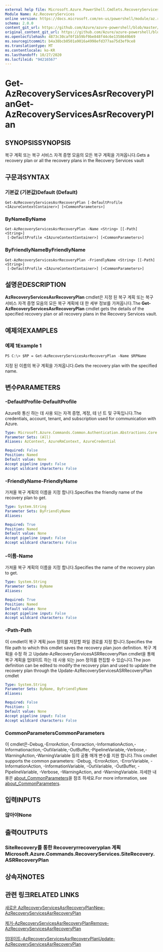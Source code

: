 ```yaml
---
external help file: Microsoft.Azure.PowerShell.Cmdlets.RecoveryServices.SiteRecovery.dll-Help.xml
Module Name: Az.RecoveryServices
online version: https://docs.microsoft.com/en-us/powershell/module/az.recoveryservices/get-azrecoveryservicesasrrecoveryplan
schema: 2.0.0
content_git_url: https://github.com/Azure/azure-powershell/blob/master/src/RecoveryServices/RecoveryServices/help/Get-AzRecoveryServicesAsrRecoveryPlan.md
original_content_git_url: https://github.com/Azure/azure-powershell/blob/master/src/RecoveryServices/RecoveryServices/help/Get-AzRecoveryServicesAsrRecoveryPlan.md
ms.openlocfilehash: 4873c30caf0f1b59bf9be848f44c6e1358649b69
ms.sourcegitcommit: b4a38bcb0501a9016a4998efd377aa75d3ef9ce8
ms.translationtype: MT
ms.contentlocale: ko-KR
ms.lasthandoff: 10/27/2020
ms.locfileid: "94216567"
---
```

# <span data-ttu-id="bed2e-101">Get-AzRecoveryServicesAsrRecoveryPlan</span><span class="sxs-lookup"><span data-stu-id="bed2e-101">Get-AzRecoveryServicesAsrRecoveryPlan</span></span>

## <span data-ttu-id="bed2e-102">SYNOPSIS</span><span class="sxs-lookup"><span data-stu-id="bed2e-102">SYNOPSIS</span></span>
<span data-ttu-id="bed2e-103">복구 계획 또는 복구 서비스 자격 증명 모음의 모든 복구 계획을 가져옵니다.</span><span class="sxs-lookup"><span data-stu-id="bed2e-103">Gets a recovery plan or all the recovery plans in the Recovery Services vault</span></span>

## <span data-ttu-id="bed2e-104">구문과</span><span class="sxs-lookup"><span data-stu-id="bed2e-104">SYNTAX</span></span>

### <span data-ttu-id="bed2e-105">기본값 (기본값)</span><span class="sxs-lookup"><span data-stu-id="bed2e-105">Default (Default)</span></span>
```
Get-AzRecoveryServicesAsrRecoveryPlan [-DefaultProfile <IAzureContextContainer>] [<CommonParameters>]
```

### <span data-ttu-id="bed2e-106">ByName</span><span class="sxs-lookup"><span data-stu-id="bed2e-106">ByName</span></span>
```
Get-AzRecoveryServicesAsrRecoveryPlan -Name <String> [[-Path] <String>]
 [-DefaultProfile <IAzureContextContainer>] [<CommonParameters>]
```

### <span data-ttu-id="bed2e-107">ByFriendlyName</span><span class="sxs-lookup"><span data-stu-id="bed2e-107">ByFriendlyName</span></span>
```
Get-AzRecoveryServicesAsrRecoveryPlan -FriendlyName <String> [[-Path] <String>]
 [-DefaultProfile <IAzureContextContainer>] [<CommonParameters>]
```

## <span data-ttu-id="bed2e-108">설명은</span><span class="sxs-lookup"><span data-stu-id="bed2e-108">DESCRIPTION</span></span>
<span data-ttu-id="bed2e-109">**AzRecoveryServicesAsrRecoveryPlan** cmdlet은 지정 된 복구 계획 또는 복구 서비스 자격 증명 모음의 모든 복구 계획에 대 한 세부 정보를 가져옵니다.</span><span class="sxs-lookup"><span data-stu-id="bed2e-109">The **Get-AzRecoveryServicesAsrRecoveryPlan** cmdlet gets the details of the specified recovery plan or all recovery plans in the Recovery Services vault.</span></span>

## <span data-ttu-id="bed2e-110">예제의</span><span class="sxs-lookup"><span data-stu-id="bed2e-110">EXAMPLES</span></span>

### <span data-ttu-id="bed2e-111">예제 1</span><span class="sxs-lookup"><span data-stu-id="bed2e-111">Example 1</span></span>
```
PS C:\> $RP = Get-AzRecoveryServicesAsrRecoveryPlan -Name $RPName
```

<span data-ttu-id="bed2e-112">지정 된 이름의 복구 계획을 가져옵니다.</span><span class="sxs-lookup"><span data-stu-id="bed2e-112">Gets the recovery plan with the specified name.</span></span>

## <span data-ttu-id="bed2e-113">변수</span><span class="sxs-lookup"><span data-stu-id="bed2e-113">PARAMETERS</span></span>

### <span data-ttu-id="bed2e-114">-DefaultProfile</span><span class="sxs-lookup"><span data-stu-id="bed2e-114">-DefaultProfile</span></span>
<span data-ttu-id="bed2e-115">Azure와 통신 하는 데 사용 되는 자격 증명, 계정, 테 넌 트 및 구독입니다.</span><span class="sxs-lookup"><span data-stu-id="bed2e-115">The credentials, account, tenant, and subscription used for communication with Azure.</span></span>


```yaml
Type: Microsoft.Azure.Commands.Common.Authentication.Abstractions.Core.IAzureContextContainer
Parameter Sets: (All)
Aliases: AzContext, AzureRmContext, AzureCredential

Required: False
Position: Named
Default value: None
Accept pipeline input: False
Accept wildcard characters: False
```

### <span data-ttu-id="bed2e-116">-FriendlyName</span><span class="sxs-lookup"><span data-stu-id="bed2e-116">-FriendlyName</span></span>
<span data-ttu-id="bed2e-117">가져올 복구 계획의 이름을 지정 합니다.</span><span class="sxs-lookup"><span data-stu-id="bed2e-117">Specifies the friendly name of the recovery plan to get.</span></span>

```yaml
Type: System.String
Parameter Sets: ByFriendlyName
Aliases:

Required: True
Position: Named
Default value: None
Accept pipeline input: False
Accept wildcard characters: False
```

### <span data-ttu-id="bed2e-118">-이름</span><span class="sxs-lookup"><span data-stu-id="bed2e-118">-Name</span></span>
<span data-ttu-id="bed2e-119">가져올 복구 계획의 이름을 지정 합니다.</span><span class="sxs-lookup"><span data-stu-id="bed2e-119">Specifies the name of the recovery plan to get.</span></span>

```yaml
Type: System.String
Parameter Sets: ByName
Aliases:

Required: True
Position: Named
Default value: None
Accept pipeline input: False
Accept wildcard characters: False
```

### <span data-ttu-id="bed2e-120">-Path</span><span class="sxs-lookup"><span data-stu-id="bed2e-120">-Path</span></span>
<span data-ttu-id="bed2e-121">이 cmdlet이 복구 계획 json 정의를 저장할 파일 경로를 지정 합니다.</span><span class="sxs-lookup"><span data-stu-id="bed2e-121">Specifies the file path to which this cmdlet saves the recovery plan json definition.</span></span> <span data-ttu-id="bed2e-122">복구 계획을 수정 하 고 Update-AzRecoveryServicesASRRecoveryPlan cmdlet을 통해 복구 계획을 업데이트 하는 데 사용 되는 json 정의를 편집할 수 있습니다.</span><span class="sxs-lookup"><span data-stu-id="bed2e-122">The json definition can be edited to modify the recovery plan and used to update the recovery plan through the Update-AzRecoveryServicesASRRecoveryPlan cmdlet</span></span>

```yaml
Type: System.String
Parameter Sets: ByName, ByFriendlyName
Aliases:

Required: False
Position: 1
Default value: None
Accept pipeline input: False
Accept wildcard characters: False
```

### <span data-ttu-id="bed2e-123">CommonParameters</span><span class="sxs-lookup"><span data-stu-id="bed2e-123">CommonParameters</span></span>
<span data-ttu-id="bed2e-124">이 cmdlet은-Debug,-ErrorAction,-Erroraction,-InformationAction,-Informationaction,-OutVariable,-OutBuffer,-PipelineVariable,-Verbose,-WarningAction,-WarningVariable 등의 공통 매개 변수를 지원 합니다.</span><span class="sxs-lookup"><span data-stu-id="bed2e-124">This cmdlet supports the common parameters: -Debug, -ErrorAction, -ErrorVariable, -InformationAction, -InformationVariable, -OutVariable, -OutBuffer, -PipelineVariable, -Verbose, -WarningAction, and -WarningVariable.</span></span> <span data-ttu-id="bed2e-125">자세한 내용은 [about_CommonParameters](http://go.microsoft.com/fwlink/?LinkID=113216)을 참조 하세요.</span><span class="sxs-lookup"><span data-stu-id="bed2e-125">For more information, see [about_CommonParameters](http://go.microsoft.com/fwlink/?LinkID=113216).</span></span>

## <span data-ttu-id="bed2e-126">입력</span><span class="sxs-lookup"><span data-stu-id="bed2e-126">INPUTS</span></span>

### <span data-ttu-id="bed2e-127">않아야</span><span class="sxs-lookup"><span data-stu-id="bed2e-127">None</span></span>

## <span data-ttu-id="bed2e-128">출력</span><span class="sxs-lookup"><span data-stu-id="bed2e-128">OUTPUTS</span></span>

### <span data-ttu-id="bed2e-129">SiteRecovery를 통한 Recoveryrrecoveryplan 계획</span><span class="sxs-lookup"><span data-stu-id="bed2e-129">Microsoft.Azure.Commands.RecoveryServices.SiteRecovery.ASRRecoveryPlan</span></span>

## <span data-ttu-id="bed2e-130">상속자</span><span class="sxs-lookup"><span data-stu-id="bed2e-130">NOTES</span></span>

## <span data-ttu-id="bed2e-131">관련 링크</span><span class="sxs-lookup"><span data-stu-id="bed2e-131">RELATED LINKS</span></span>

[<span data-ttu-id="bed2e-132">새로운 AzRecoveryServicesAsrRecoveryPlan</span><span class="sxs-lookup"><span data-stu-id="bed2e-132">New-AzRecoveryServicesAsrRecoveryPlan</span></span>](./New-AzRecoveryServicesAsrRecoveryPlan.md)

[<span data-ttu-id="bed2e-133">제거-AzRecoveryServicesAsrRecoveryPlan</span><span class="sxs-lookup"><span data-stu-id="bed2e-133">Remove-AzRecoveryServicesAsrRecoveryPlan</span></span>](./Remove-AzRecoveryServicesAsrRecoveryPlan.md)

[<span data-ttu-id="bed2e-134">업데이트-AzRecoveryServicesAsrRecoveryPlan</span><span class="sxs-lookup"><span data-stu-id="bed2e-134">Update-AzRecoveryServicesAsrRecoveryPlan</span></span>](./Update-AzRecoveryServicesAsrRecoveryPlan.md)
